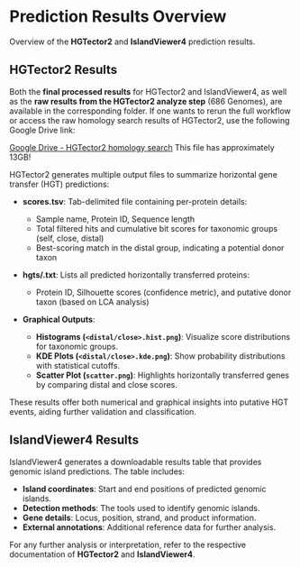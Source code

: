 # Prediction Results Overview

Overview of the **HGTector2** and **IslandViewer4** prediction results.

## HGTector2 Results
Both the **final processed results** for HGTector2 and IslandViewer4, as well as the **raw results from the HGTector2 analyze step** (686 Genomes), are available in the corresponding folder. If one wants to rerun the full workflow or access the raw homology search results of HGTector2, use the following Google Drive link:

[Google Drive - HGTector2 homology search](https://drive.google.com/drive/folders/1lK4vnQcEtd2CXB5jZRgTd8OBsiibe5au?usp=sharing) 
This file has approximately 13GB!

HGTector2 generates multiple output files to summarize horizontal gene transfer (HGT) predictions:

- **scores.tsv**: Tab-delimited file containing per-protein details:
  - Sample name, Protein ID, Sequence length
  - Total filtered hits and cumulative bit scores for taxonomic groups (self, close, distal)
  - Best-scoring match in the distal group, indicating a potential donor taxon

- **hgts/<sample>.txt**: Lists all predicted horizontally transferred proteins:
  - Protein ID, Silhouette scores (confidence metric), and putative donor taxon (based on LCA analysis)

- **Graphical Outputs**:
  - **Histograms (`<distal/close>.hist.png`)**: Visualize score distributions for taxonomic groups.
  - **KDE Plots (`<distal/close>.kde.png`)**: Show probability distributions with statistical cutoffs.
  - **Scatter Plot (`scatter.png`)**: Highlights horizontally transferred genes by comparing distal and close scores.

These results offer both numerical and graphical insights into putative HGT events, aiding further validation and classification.

## IslandViewer4 Results
IslandViewer4 generates a downloadable results table that provides genomic island predictions. The table includes:
- **Island coordinates**: Start and end positions of predicted genomic islands.
- **Detection methods**: The tools used to identify genomic islands.
- **Gene details**: Locus, position, strand, and product information.
- **External annotations**: Additional reference data for further analysis.

For any further analysis or interpretation, refer to the respective documentation of **HGTector2** and **IslandViewer4**.

